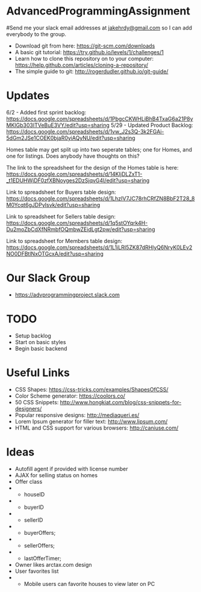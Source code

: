 # AdvancedProgrammingAssignment

#Send me your slack email addresses at jakehrdy@gmail.com so I can add everybody to the group.

- Download git from here: https://git-scm.com/downloads
- A basic git tutorial: https://try.github.io/levels/1/challenges/1
- Learn how to clone this repository on to your computer: https://help.github.com/articles/cloning-a-repository/
- The simple guide to git: http://rogerdudler.github.io/git-guide/

# Updates
6/2  - Added first sprint backlog: https://docs.google.com/spreadsheets/d/1PbgcCKWHLiBhB4TxaG6a21P8yMKIGb303ITVeBuE3VY/edit?usp=sharing
5/29 - Updated Product Backlog: https://docs.google.com/spreadsheets/d/1vw_J2s3Q-3k2FGAi-5dGm2JSe1COEK0bjaR0yiAQyNU/edit?usp=sharing

Homes table may get split up into two seperate tables; one for Homes, and one for listings. Does anybody have thoughts on this?

The link to the spreadsheet for the design of the Homes table is here: https://docs.google.com/spreadsheets/d/14KIjDLZxT1-_t1EDUHWjDF0zfXBNoyges2DzSjqvG4I/edit?usp=sharing

Link to spreadsheet for Buyers table design: https://docs.google.com/spreadsheets/d/1LhzIV7JC78rhCRfZN8BbF2T28_8M0Ycqt6gJDPyIsvk/edit?usp=sharing

Link to spreadsheet for Sellers table design: https://docs.google.com/spreadsheets/d/1q5stOYqrk4H-Du2moZbCdXfNRmbfOQmbwZEidLgt2pw/edit?usp=sharing

Link to spreadsheet for Members table design: https://docs.google.com/spreadsheets/d/1L1iLRI5ZK87dRHlyQ6NryK0LEv2NO0DFBtlNxOTGcxA/edit?usp=sharing

# Our Slack Group
- https://advprogrammingproject.slack.com

# TODO
- Setup backlog
- Start on basic styles 
- Begin basic backend

# Useful Links
- CSS Shapes: https://css-tricks.com/examples/ShapesOfCSS/
- Color Scheme generator: https://coolors.co/
- 50 CSS Snippets: http://www.hongkiat.com/blog/css-snippets-for-designers/
- Popular responsive designs: http://mediaqueri.es/
- Lorem Ipsum generator for filler text: http://www.lipsum.com/
- HTML and CSS support for various browsers: http://caniuse.com/

# Ideas
- Autofill agent if provided with license number
- AJAX for selling status on homes
- Offer class
- - houseID
- - buyerID
- - sellerID
- - buyerOffers;
- - sellerOffers;
- - lastOfferTimer;
- Owner likes arctax.com design
- User favorites list
- - Mobile users can favorite houses to view later on PC

